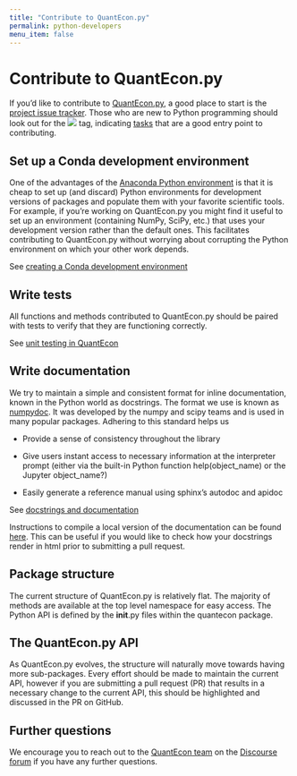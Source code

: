 ```yaml
---
title: "Contribute to QuantEcon.py"
permalink: python-developers
menu_item: false
---
```

# Contribute to QuantEcon.py


If you’d like to contribute to [QuantEcon.py](quantecon-py.md), a good place to start is the [project issue tracker](http://github.com/QuantEcon/QuantEcon.py/issues). Those who are new to Python programming should look out for the [![](https://lh6.googleusercontent.com/f5iu-YzQUQJrRiq7Fznofq_Xikw_QvuGYZ8FaZYN9jnE9QR7zvh7QUbYB0K3GdrFtleaY_OAjWC-yMipbVls7loByc7Ea6FErfSHGgL0PRjyFW7866Wp7VZWDGiov4Liytot4HXX)](https://github.com/QuantEcon/QuantEcon.py/labels/beginner) tag, indicating [tasks](https://github.com/QuantEcon/QuantEcon.py/labels/beginner) that are a good entry point to contributing.

## Set up a Conda development environment

One of the advantages of the [Anaconda Python environment](https://www.continuum.io/downloads) is that it is cheap to set up (and discard) Python environments for development versions of packages and populate them with your favorite scientific tools. For example, if you’re working on QuantEcon.py you might find it useful to set up an environment (containing NumPy, SciPy, etc.) that uses your development version rather than the default ones. This facilitates contributing to QuantEcon.py without worrying about corrupting the Python environment on which your other work depends.

See [creating a Conda development environment](wiki-py-conda-dev-env.md)

## Write tests

All functions and methods contributed to QuantEcon.py should be paired with tests to verify that they are functioning correctly.

See [unit testing in QuantEcon](wiki-py-unit-testing.md)

## Write documentation

We try to maintain a simple and consistent format for inline documentation, known in the Python world as docstrings. The format we use is known as [numpydoc](https://github.com/numpy/numpy/blob/master/doc/HOWTO_DOCUMENT.rst.txt). It was developed by the numpy and scipy teams and is used in many popular packages. Adhering to this standard helps us

*   Provide a sense of consistency throughout the library

*   Give users instant access to necessary information at the interpreter prompt (either via the built-in Python function help(object_name) or the Jupyter object_name?)

*   Easily generate a reference manual using sphinx’s autodoc and apidoc

See [docstrings and documentation](wiki-py-docstrings.md)

Instructions to compile a local version of the documentation can be found [here](https://github.com/QuantEcon/QuantEcon.py/tree/master/docs). This can be useful if you would like to check how your docstrings render in html prior to submitting a pull request.

## Package structure

The current structure of QuantEcon.py is relatively flat. The majority of methods are available at the top level namespace for easy access. The Python API is defined by the __init__.py files within the quantecon package.

## The QuantEcon.py API

As QuantEcon.py evolves, the structure will naturally move towards having more sub-packages. Every effort should be made to maintain the current API, however if you are submitting a pull request (PR) that results in a necessary change to the current API, this should be highlighted and discussed in the PR on GitHub.

## Further questions

We encourage you to reach out to the [QuantEcon team](https://quantecon.org/team) on the [Discourse forum](http://discourse.quantecon.org/) if you have any further questions.

